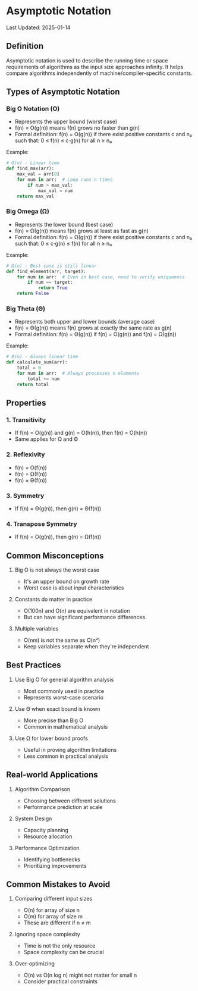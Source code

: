# Asymptotic Notation

Last Updated: 2025-01-14

## Definition
Asymptotic notation is used to describe the running time or space requirements of algorithms as the input size approaches infinity. It helps compare algorithms independently of machine/compiler-specific constants.

## Types of Asymptotic Notation

### Big O Notation (O)
- Represents the upper bound (worst case)
- f(n) = O(g(n)) means f(n) grows no faster than g(n)
- Formal definition: f(n) = O(g(n)) if there exist positive constants c and n₀ such that:
  0 ≤ f(n) ≤ c⋅g(n) for all n ≥ n₀

Example:
```python
# O(n) - Linear time
def find_max(arr):
    max_val = arr[0]
    for num in arr:  # Loop runs n times
        if num > max_val:
            max_val = num
    return max_val
```

### Big Omega (Ω)
- Represents the lower bound (best case)
- f(n) = Ω(g(n)) means f(n) grows at least as fast as g(n)
- Formal definition: f(n) = Ω(g(n)) if there exist positive constants c and n₀ such that:
  0 ≤ c⋅g(n) ≤ f(n) for all n ≥ n₀

Example:
```python
# Ω(n) - Best case is still linear
def find_element(arr, target):
    for num in arr:  # Even in best case, need to verify uniqueness
        if num == target:
            return True
    return False
```

### Big Theta (Θ)
- Represents both upper and lower bounds (average case)
- f(n) = Θ(g(n)) means f(n) grows at exactly the same rate as g(n)
- Formal definition: f(n) = Θ(g(n)) if f(n) = O(g(n)) and f(n) = Ω(g(n))

Example:
```python
# Θ(n) - Always linear time
def calculate_sum(arr):
    total = 0
    for num in arr:  # Always processes n elements
        total += num
    return total
```

## Properties

### 1. Transitivity
- If f(n) = O(g(n)) and g(n) = O(h(n)), then f(n) = O(h(n))
- Same applies for Ω and Θ

### 2. Reflexivity
- f(n) = O(f(n))
- f(n) = Ω(f(n))
- f(n) = Θ(f(n))

### 3. Symmetry
- If f(n) = Θ(g(n)), then g(n) = Θ(f(n))

### 4. Transpose Symmetry
- If f(n) = O(g(n)), then g(n) = Ω(f(n))

## Common Misconceptions

1. Big O is not always the worst case
   - It's an upper bound on growth rate
   - Worst case is about input characteristics

2. Constants do matter in practice
   - O(100n) and O(n) are equivalent in notation
   - But can have significant performance differences

3. Multiple variables
   - O(nm) is not the same as O(n²)
   - Keep variables separate when they're independent

## Best Practices

1. Use Big O for general algorithm analysis
   - Most commonly used in practice
   - Represents worst-case scenario

2. Use Θ when exact bound is known
   - More precise than Big O
   - Common in mathematical analysis

3. Use Ω for lower bound proofs
   - Useful in proving algorithm limitations
   - Less common in practical analysis

## Real-world Applications

1. Algorithm Comparison
   - Choosing between different solutions
   - Performance prediction at scale

2. System Design
   - Capacity planning
   - Resource allocation

3. Performance Optimization
   - Identifying bottlenecks
   - Prioritizing improvements

## Common Mistakes to Avoid

1. Comparing different input sizes
   - O(n) for array of size n
   - O(m) for array of size m
   - These are different if n ≠ m

2. Ignoring space complexity
   - Time is not the only resource
   - Space complexity can be crucial

3. Over-optimizing
   - O(n) vs O(n log n) might not matter for small n
   - Consider practical constraints
